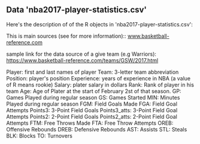 
## Data 'nba2017-player-statistics.csv'

Here's the description of of the R objects in 'nba2017-player-statistics.csv':

This is main sources (see for more information):: www.basketball-reference.com

sample link for the data source of a give team (e.g Warriors): https://www.basketball-reference.com/teams/GSW/2017.html

Player: first and last names of player
Team: 3-letter team abbreviation
Position: player's position
Experience: years of experience in NBA (a value of R means rookie)
Salary: plater salary in dollars 
Rank: Rank of player in his team 
Age: Age of Plater at the start of February 2st of that season. 
GP: Games Played during regular season 
GS: Games Started 
MIN: Minutes Played during regular season
FGM: Field Goals Made
FGA: Field Goal Attempts
Points3: 3-Point Field Goals
Points3_atts: 3-Point Field Goal Attempts
Points2: 2-Point Field Goals
Points2_atts: 2-Point Field Goal Attempts
FTM: Free Throws Made
FTA: Free Throw Attempts
OREB: Offensive Rebounds
DREB: Defensive Rebounds
AST: Assists
STL: Steals
BLK: Blocks
TO: Turnovers